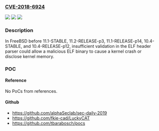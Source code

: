 ### [CVE-2018-6924](https://cve.mitre.org/cgi-bin/cvename.cgi?name=CVE-2018-6924)
![](https://img.shields.io/static/v1?label=Product&message=FreeBSD&color=blue)
![](https://img.shields.io/static/v1?label=Version&message=before%2011.1-STABLE%2C%2011.2-RELEASE-p3%2C%2011.1-RELEASE-p14%2C%2010.4-STABLE%2C%20and%2010.4-RELEASE-p12%20&color=brightgreen)
![](https://img.shields.io/static/v1?label=Vulnerability&message=Kernel%20memory%20disclosure&color=brightgreen)

### Description

In FreeBSD before 11.1-STABLE, 11.2-RELEASE-p3, 11.1-RELEASE-p14, 10.4-STABLE, and 10.4-RELEASE-p12, insufficient validation in the ELF header parser could allow a malicious ELF binary to cause a kernel crash or disclose kernel memory.

### POC

#### Reference
No PoCs from references.

#### Github
- https://github.com/alphaSeclab/sec-daily-2019
- https://github.com/fkie-cad/LuckyCAT
- https://github.com/tbarabosch/pocs

